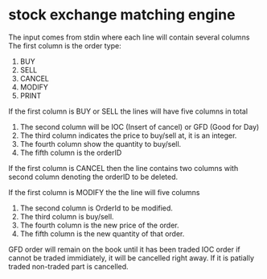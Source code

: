 # stock exchange matching engine
The input comes from stdin where each line will contain several columns
The first column is the order type:
1. BUY 
2. SELL
3. CANCEL
4. MODIFY
5. PRINT

If the first column is BUY or SELL the lines will have five columns in total
1. The second column will be IOC (Insert of cancel) or GFD (Good for Day)
2. The third column indicates the price to buy/sell at, it is an integer.
3. The fourth column show the quantity to buy/sell.
4. The fifth column is the orderID

If the first column is CANCEL then the line contains two columns with second column denoting the orderID to be deleted.

If the first column is MODIFY the the line will five columns
1. The second column is OrderId to be modified.
2. The third column is buy/sell.
3. The fourth column is the new price of the order. 
4. The fifth column is the new quantity of that order.

GFD order will remain on the book until it has been traded
IOC order if cannot be traded immidiately, it will be cancelled right away. If it is patially traded non-traded part is cancelled. 
